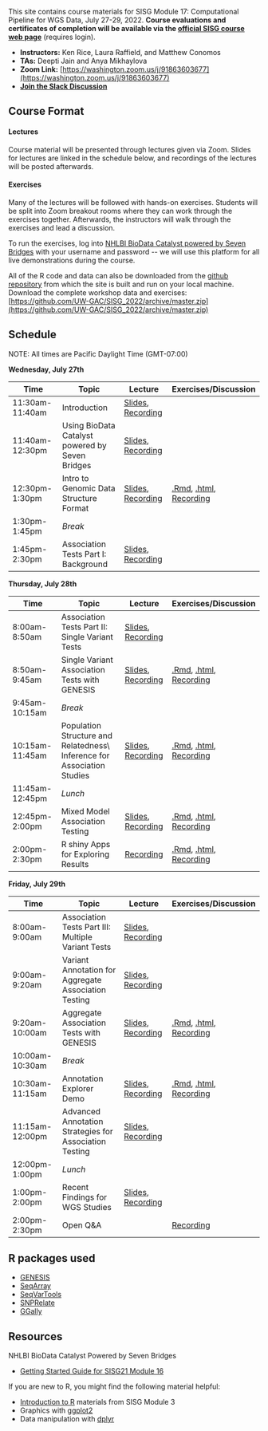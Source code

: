 This site contains course materials for SISG Module 17: Computational Pipeline for WGS Data, July 27-29, 2022. **Course evaluations and certificates of completion will be available via the [official SISG course web page](https://si.biostat.washington.edu/courses/SM2217)** (requires login).

- **Instructors:** Ken Rice, Laura Raffield, and Matthew Conomos
- **TAs:** Deepti Jain and Anya Mikhaylova
- **Zoom Link:** [https://washington.zoom.us/j/91863603677](https://washington.zoom.us/j/91863603677)
- **[Join the Slack Discussion](https://app.slack.com/client/T015W8GL1CM/C03KLGG4XRV)**

## Course Format

#### Lectures
Course material will be presented through lectures given via Zoom. Slides for lectures are linked in the schedule below, and recordings of the lectures will be posted afterwards.

#### Exercises
Many of the lectures will be followed with hands-on exercises. Students will be split into Zoom breakout rooms where they can work through the exercises together. Afterwards, the instructors will walk through the exercises and lead a discussion.

To run the exercises, log into [NHLBI BioData Catalyst powered by Seven Bridges](https://platform.sb.biodatacatalyst.nhlbi.nih.gov) with your username and password -- we will use this platform for all live demonstrations during the course.

All of the R code and data can also be downloaded from the [github repository](https://github.com/UW-GAC/SISG_2022) from which the site is built and run on your local machine. Download the complete workshop data and exercises: [https://github.com/UW-GAC/SISG_2022/archive/master.zip](https://github.com/UW-GAC/SISG_2022/archive/master.zip)


## Schedule

NOTE: All times are Pacific Daylight Time (GMT-07:00)

**Wednesday, July 27th**

| Time | Topic | Lecture | Exercises/Discussion |
| --- | --- | --- | --- |
| 11:30am-11:40am | Introduction | [Slides](), [Recording]() | |
| 11:40am-12:30pm | Using BioData Catalyst powered by Seven Bridges | [Slides](), [Recording]() | |
| 12:30pm-1:30pm | Intro to Genomic Data Structure Format | [Slides](https://drive.google.com/file/d/1SpB4X5dBxKlCsLfQqAB6lm0cnnNbiEPJ/view?usp=sharing), [Recording]() | [.Rmd](https://github.com/UW-GAC/SISG_2022/blob/main/01_gds_intro.Rmd), [.html](https://htmlpreview.github.io/?https://github.com/UW-GAC/SISG_2022/blob/main/01_gds_intro.html), [Recording]() |
| 1:30pm-1:45pm | _Break_ | | |
| 1:45pm-2:30pm | Association Tests Part I: Background | [Slides](https://drive.google.com/file/d/13zwtz8ZEK5LqglkbZjf4OSf2GPPCRmoG/view?usp=sharing), [Recording]() | |

**Thursday, July 28th**

| Time | Topic | Lecture | Exercises/Discussion |
| --- | --- | --- | --- |
| 8:00am-8:50am | Association Tests Part II: Single Variant Tests | [Slides](https://drive.google.com/file/d/13zwtz8ZEK5LqglkbZjf4OSf2GPPCRmoG/view?usp=sharing), [Recording]() | |
| 8:50am-9:45am | Single Variant Association Tests with GENESIS | [Slides](https://drive.google.com/file/d/1bF5fFQMrrWt1SdQyBdpgUW8Hnpbld451/view?usp=sharing), [Recording]() | [.Rmd](https://github.com/UW-GAC/SISG_2022/blob/main/02_single_variant_tests.Rmd), [.html](https://htmlpreview.github.io/?https://github.com/UW-GAC/SISG_2022/blob/main/02_single_variant_tests.html), [Recording]() |
| 9:45am-10:15am | _Break_ | | |
| 10:15am-11:45am | Population Structure and Relatedness\ Inference for Association Studies | [Slides](https://drive.google.com/file/d/1o8cueO0dwVn_PP3TQgceu0tabwjpqOfg/view?usp=sharing), [Recording]() | [.Rmd](https://github.com/UW-GAC/SISG_2022/blob/main/03_pop_structure_relatedness.Rmd), [.html](https://htmlpreview.github.io/?https://github.com/UW-GAC/SISG_2022/blob/main/03_pop_structure_relatedness.html), [Recording]() |
| 11:45am-12:45pm | _Lunch_ | | |
| 12:45pm-2:00pm | Mixed Model Association Testing | [Slides](https://drive.google.com/file/d/15F4ZDUs575MqZ3VwBef4W_3lLcNhEmIo/view?usp=sharing), [Recording]() | [.Rmd](https://github.com/UW-GAC/SISG_2022/blob/main/04_mixed_models.Rmd), [.html](https://htmlpreview.github.io/?https://github.com/UW-GAC/SISG_2022/blob/main/04_mixed_models.html), [Recording]() |
| 2:00pm-2:30pm | R shiny Apps for Exploring Results | [Recording]() | [.Rmd](https://github.com/UW-GAC/SISG_2022/blob/main/05_exploring_association_results.Rmd), [.html](https://htmlpreview.github.io/?https://github.com/UW-GAC/SISG_2022/blob/main/05_exploring_association_results.html), [Recording]() |

**Friday, July 29th**

| Time | Topic | Lecture | Exercises/Discussion |
| --- | --- | --- | --- |
| 8:00am-9:00am | Association Tests Part III: Multiple Variant Tests | [Slides](https://drive.google.com/file/d/13zwtz8ZEK5LqglkbZjf4OSf2GPPCRmoG/view?usp=sharing), [Recording]() | |
| 9:00am-9:20am | Variant Annotation for Aggregate Association Testing  | [Slides](), [Recording]() | |
| 9:20am-10:00am | Aggregate Association Tests with GENESIS | [Slides](https://drive.google.com/file/d/13o-7MrSFmWS4bie8hrBIXHKGiWZa3HFi/view?usp=sharing), [Recording]() | [.Rmd](https://github.com/UW-GAC/SISG_2022/blob/main/06_aggregate_tests.Rmd), [.html](https://htmlpreview.github.io/?https://github.com/UW-GAC/SISG_2022/blob/main/06_aggregate_tests.html), [Recording]() |
| 10:00am-10:30am | _Break_ | | |
| 10:30am-11:15am | Annotation Explorer Demo | [Slides](), [Recording]() | [.Rmd](https://github.com/UW-GAC/SISG_2022/blob/main/07_annotation_explorer.Rmd), [.html](https://htmlpreview.github.io/?https://github.com/UW-GAC/SISG_2022/blob/main/07_annotation_explorer.html), [Recording]() |
| 11:15am-12:00pm | Advanced Annotation Strategies for Association Testing | [Slides](https://drive.google.com/file/d/142SSmVz99uHVimXKsKoK1Nh2TFWKrt-u/view?usp=sharing), [Recording]() |  |
| 12:00pm-1:00pm | _Lunch_ | | |
| 1:00pm-2:00pm | Recent Findings for WGS Studies | [Slides](https://drive.google.com/file/d/1tvJ317L_Dnx3VjN29RhCCgIyMXkkV4lL/view?usp=sharing), [Recording]() |  |
| 2:00pm-2:30pm | Open Q&A | | [Recording]() |


## R packages used

- [GENESIS](http://bioconductor.org/packages/release/bioc/html/GENESIS.html)
- [SeqArray](http://bioconductor.org/packages/release/bioc/html/SeqArray.html)
- [SeqVarTools](http://bioconductor.org/packages/release/bioc/html/SeqVarTools.html)
- [SNPRelate](http://bioconductor.org/packages/release/bioc/html/SNPRelate.html)
- [GGally](https://cran.r-project.org/web/packages/GGally)


## Resources

NHLBI BioData Catalyst Powered by Seven Bridges

- [Getting Started Guide for SISG21 Module 16](https://drive.google.com/file/d/1LMlzot2GXPKCRmLH6BtsOi9PxKAoohYT/view?usp=sharing)

If you are new to R, you might find the following material helpful:

- [Introduction to R](http://faculty.washington.edu/kenrice/rintro/indexSEA15.shtml) materials from SISG Module 3
- Graphics with [ggplot2](https://ggplot2.tidyverse.org/)
- Data manipulation with [dplyr](http://dplyr.tidyverse.org/)
